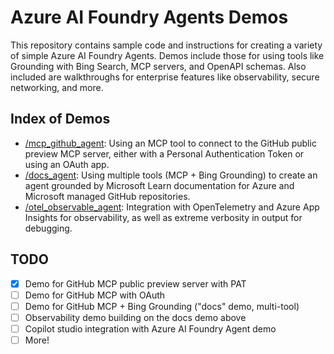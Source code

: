# Azure AI Foundry Agents Demos

This repository contains sample code and instructions for creating a variety of simple Azure AI Foundry Agents. Demos include those for using tools like Grounding with Bing Search, MCP servers, and OpenAPI schemas. Also included are walkthroughs for enterprise features like observability, secure networking, and more.

## Index of Demos

- [/mcp_github_agent](/tree/main/mcp_github_agent): Using an MCP tool to connect to the GitHub public preview MCP server, either with a Personal Authentication Token or using an OAuth app. 
- [/docs_agent](/tree/main/docs_agent): Using multiple tools (MCP + Bing Grounding) to create an agent grounded by Microsoft Learn documentation for Azure and Microsoft managed GitHub repositories. 
- [/otel_observable_agent](/tree/main/otel_observable_agent): Integration with OpenTelemetry and Azure App Insights for observability, as well as extreme verbosity in output for debugging. 

## TODO

- [x] Demo for GitHub MCP public preview server with PAT
- [ ] Demo for GitHub MCP with OAuth
- [ ] Demo for GitHub MCP + Bing Grounding ("docs" demo, multi-tool)
- [ ] Observability demo building on the docs demo above
- [ ] Copilot studio integration with Azure AI Foundry Agent demo 
- [ ] More!